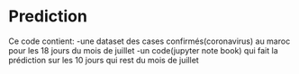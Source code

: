 # Prediction
Ce code contient: 
-une dataset des cases confirmés(coronavirus) au maroc pour les 18 jours du mois de juillet
-un code(jupyter note book) qui fait la prédiction sur les 10 jours qui rest du mois de juillet
